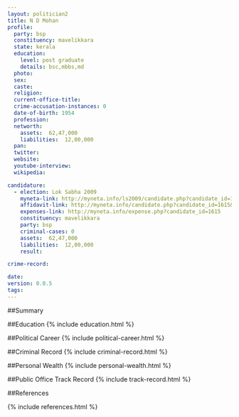 ```yaml
---
layout: politician2
title: N D Mohan
profile: 
  party: bsp
  constituency: mavelikkara
  state: kerala
  education: 
    level: post graduate
    details: bsc,mbbs,md
  photo: 
  sex: 
  caste: 
  religion: 
  current-office-title: 
  crime-accusation-instances: 0
  date-of-birth: 1954
  profession: 
  networth: 
    assets:  62,47,000
    liabilities:  12,00,000
  pan: 
  twitter: 
  website: 
  youtube-interview: 
  wikipedia: 

candidature: 
  - election: Lok Sabha 2009
    myneta-link: http://myneta.info/ls2009/candidate.php?candidate_id=1615
    affidavit-link: http://myneta.info/candidate.php?candidate_id=1615&scan=original
    expenses-link: http://myneta.info/expense.php?candidate_id=1615
    constituency: mavelikkara 
    party: bsp
    criminal-cases: 0
    assets:  62,47,000
    liabilities:  12,00,000
    result:  

crime-record: 

date: 
version: 0.0.5
tags: 
---
```

##Summary


##Education
{% include education.html %}


##Political Career
{% include political-career.html %}


##Criminal Record
{% include criminal-record.html %}


##Personal Wealth
{% include personal-wealth.html %}


##Public Office Track Record
{% include track-record.html %}


##References


{% include references.html %}